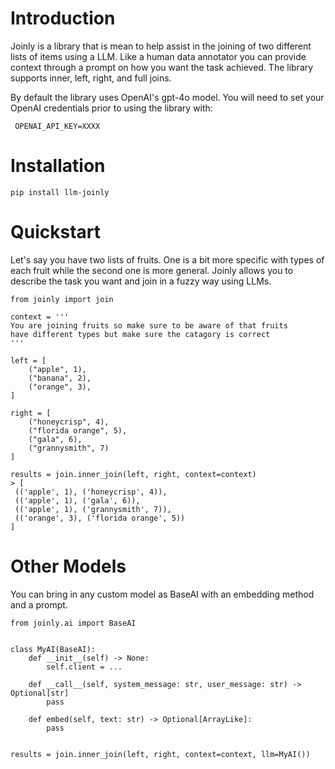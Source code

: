 

# Introduction

Joinly is a library that is mean to help assist in the joining of two different lists of items using a LLM. Like a
human data annotator you can provide context through a prompt on how you want the task achieved.  The library supports
inner, left, right, and full joins.

By default the library uses OpenAI's gpt-4o model.  You will need to set your OpenAI credentials prior to using the
library with:

```
 OPENAI_API_KEY=XXXX
```

# Installation

```
pip install llm-joinly
```


# Quickstart

Let's say you have two lists of fruits.  One is a bit more specific with types of each fruit while the second
one is more general.  Joinly allows you to describe the task you want and join in a fuzzy way using LLMs.

```
from joinly import join

context = '''
You are joining fruits so make sure to be aware of that fruits
have different types but make sure the catagory is correct
'''

left = [
    ("apple", 1),
    ("banana", 2),
    ("orange", 3),
]

right = [
    ("honeycrisp", 4),
    ("florida orange", 5),
    ("gala", 6),
    ("grannysmith", 7)
]

results = join.inner_join(left, right, context=context)
> [
 (('apple', 1), ('honeycrisp', 4)),
 (('apple', 1), ('gala', 6)),
 (('apple', 1), ('grannysmith', 7)),
 (('orange', 3), ('florida orange', 5))
]
```

# Other Models

You can bring in any custom model as BaseAI with an embedding method and a prompt.

```
from joinly.ai import BaseAI


class MyAI(BaseAI):
    def __init__(self) -> None:
        self.client = ...

    def __call__(self, system_message: str, user_message: str) -> Optional[str]
        pass

    def embed(self, text: str) -> Optional[ArrayLike]:
        pass


results = join.inner_join(left, right, context=context, llm=MyAI())
```